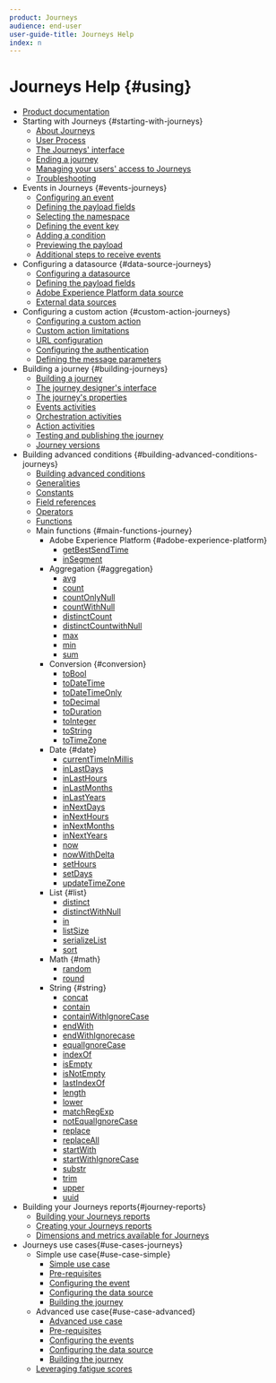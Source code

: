 ```yaml
---
product: Journeys
audience: end-user
user-guide-title: Journeys Help
index: n
---
```


# Journeys Help {#using}

+ [Product documentation](journeys-home.md)
+ Starting with Journeys {#starting-with-journeys}
  + [About Journeys](using/intro.md)
  + [User Process](using/aboutprocess.md)
  + [The Journeys' interface](using/aboutinterface.md)
  + [Ending a journey](using/aboutending.md)
  + [Managing your users' access to Journeys](using/usermanagement.md)
  + [Troubleshooting](using/troubleshooting.md)
+ Events in Journeys {#events-journeys}
  + [Configuring an event](using/event.md)
  + [Defining the payload fields](using/eventpayload.md)
  + [Selecting the namespace](using/eventnamespace.md)
  + [Defining the event key](using/eventkey.md)
  + [Adding a condition](using/eventcondition.md)
  + [Previewing the payload](using/eventpayloadpreview.md)
  + [Additional steps to receive events](using/eventsteps.md)
+ Configuring a datasource {#data-source-journeys}
  + [Configuring a datasource](using/ds.md)
  + [Defining the payload fields](using/dsfield.md)
  + [Adobe Experience Platform data source](using/dsplatform.md)
  + [External data sources](using/dsexternal.md)
+ Configuring a custom action {#custom-action-journeys}
  + [Configuring a custom action](using/custom.md)
  + [Custom action limitations](using/customlimitations.md)
  + [URL configuration](using/customurl.md)
  + [Configuring the authentication](using/customauthentication.md)
  + [Defining the message parameters](using/customparameters.md)
+ Building a journey {#building-journeys}
  + [Building a journey](using/journey.md)
  + [The journey designer's interface](using/journeyinterface.md)
  + [The journey's properties](using/journeyproperty.md)
  + [Events activities](using/journeyevent.md)
  + [Orchestration activities](using/journeyorchestration.md)
  + [Action activities](using/journeyaction.md)
  + [Testing and publishing the journey](using/journeypublication.md)
  + [Journey versions](using/journeyversions.md)
+ Building advanced conditions {#building-advanced-conditions-journeys}
  + [Building advanced conditions](using/expressionadvanced.md)
  + [Generalities](using/expressiongeneralities.md)
  + [Constants](using/expressionconstants.md)
  + [Field references](using/expressionfields.md)
  + [Operators](using/expressionoperators.md)
  + [Functions](using/expressionfunctions.md)
  + Main functions {#main-functions-journey}
    + Adobe Experience Platform {#adobe-experience-platform}
      + [getBestSendTime](using/functiongetbestsendtime.md)
      + [inSegment](using/functioninsegment.md)
    + Aggregation {#aggregation}
      + [avg](using/functionavg.md)
      + [count](using/functioncount.md)
      + [countOnlyNull](using/functioncountonlynull.md)
      + [countWithNull](using/functioncountwithnull.md)
      + [distinctCount](using/functiondistinctcount.md)
      + [distinctCountwithNull](using/functiondistinctcountwithnull.md)
      + [max](using/functionmax.md)
      + [min](using/functionmin.md)
      + [sum](using/functionsum.md)
    + Conversion {#conversion}
      + [toBool](using/functiontobool.md)
      + [toDateTime](using/functiontodatetime.md)
      + [toDateTimeOnly](using/functiontodatetimeonly.md)
      + [toDecimal](using/functiontodecimal.md)
      + [toDuration](using/functiontoduration.md)
      + [toInteger](using/functiontointeger.md)
      + [toString](using/functiontostring.md)
      + [toTimeZone](using/functiontotimezone.md)
    + Date {#date}
      + [currentTime​InMillis](using/functioncurrenttimeinmillis.md)
      + [inLastDays](using/functioninlastdays.md)
      + [inLastHours](using/functioninlasthours.md)
      + [inLastMonths](using/functioninlastmonths.md)
      + [inLastYears](using/functioninlastyears.md)
      + [inNextDays](using/functioninnextdays.md)
      + [inNextHours](using/functioninnexthours.md)
      + [inNextMonths](using/functioninnextmonths.md)
      + [inNextYears](using/functioninnextyears.md)
      + [now](using/functionnow.md)
      + [nowWithDelta](using/functionnowwithdelta.md)
      + [setHours](using/functionsethours.md)
      + [setDays](using/functionsetdays.md)
      + [updateTimeZone](using/functionupdatetimezone.md)
    + List {#list}
      + [distinct](using/functiondistinct.md)
      + [distinctWithNull](using/functiondistinctwithnull.md)
      + [in](using/functionin.md)
      + [listSize](using/functionlistsize.md)
      + [serializeList](using/functionserializelist.md)
      + [sort](using/functionsort.md)
    + Math {#math}
      + [random](using/functionrandom.md)
      + [round](using/functionround.md)
    + String {#string}
      + [concat](using/functionconcat.md)
      + [contain](using/functioncontain.md)
      + [containWithIgnoreCase](using/functioncontainwithignorecase.md)
      + [endWith](using/functionendwith.md)
      + [endWithIgnorecase](using/functionendwithignorecase.md)
      + [equalIgnoreCase](using/functionequalignorecase.md)
      + [indexOf](using/functionindexof.md)
      + [isEmpty](using/functionisempty.md)
      + [isNotEmpty](using/functionisnotempty.md)
      + [lastIndexOf](using/functionlastindexof.md)
      + [length](using/functionlength.md)
      + [lower](using/functionlower.md)
      + [matchRegExp](using/functionmatchregexp.md)
      + [notEqualIgnoreCase](using/functionnotequalignorecase.md)
      + [replace](using/functionreplace.md)
      + [replaceAll](using/functionreplaceall.md)
      + [startWith](using/functionstartwith.md)
      + [startWithIgnoreCase](using/functionstartwithignorecase.md)
      + [substr](using/functionsubstr.md)
      + [trim](using/functiontrim.md)
      + [upper](using/functionupper.md)
      + [uuid](using/functionuuid.md)
+ Building your Journeys reports{#journey-reports}
  + [Building your Journeys reports](using/reporting.md)
  + [Creating your Journeys reports](using/reportingcreating.md)
  + [Dimensions and metrics available for Journeys](using/reportingdimensions.md)
+ Journeys use cases{#use-cases-journeys}
  + Simple use case{#use-case-simple}
    + [Simple use case](using/uc1intro.md)
    + [Pre-requisites](using/uc1prereq.md)
    + [Configuring the event](using/uc1event.md)
    + [Configuring the data source](using/uc1ds.md)
    + [Building the journey](using/uc1journey.md)
  + Advanced use case{#use-case-advanced}
    + [Advanced use case](using/uc2intro.md)
    + [Pre-requisites](using/uc2prereq.md)
    + [Configuring the events](using/uc2event.md)
    + [Configuring the data source](using/uc2ds.md)
    + [Building the journey](using/uc2journey.md)
  + [Leveraging fatigue scores](using/uc3.md)
  